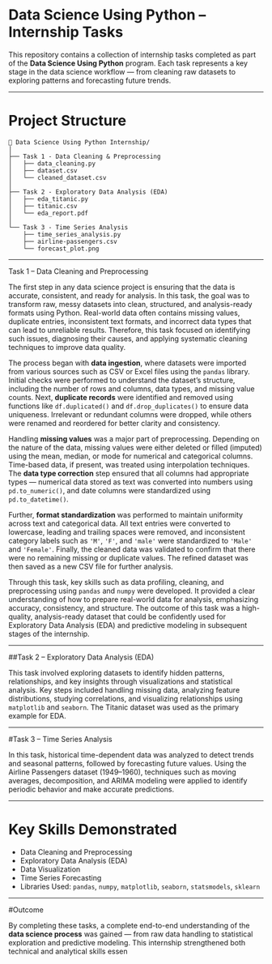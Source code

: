 # Data Science Using Python – Internship Tasks

This repository contains a collection of internship tasks completed as part of the **Data Science Using Python** program.
Each task represents a key stage in the data science workflow — from cleaning raw datasets to exploring patterns and forecasting future trends.

---

# Project Structure

```
📁 Data Science Using Python Internship/
│
├── Task 1 - Data Cleaning & Preprocessing
│   ├── data_cleaning.py
│   ├── dataset.csv
│   └── cleaned_dataset.csv
│
├── Task 2 - Exploratory Data Analysis (EDA)
│   ├── eda_titanic.py
│   ├── titanic.csv
│   └── eda_report.pdf
│
└── Task 3 - Time Series Analysis
    ├── time_series_analysis.py
    ├── airline-passengers.csv
    └── forecast_plot.png
```

---

Task 1 – Data Cleaning and Preprocessing

The first step in any data science project is ensuring that the data is accurate, consistent, and ready for analysis. In this task, the goal was to transform raw, messy datasets into clean, structured, and analysis-ready formats using Python. Real-world data often contains missing values, duplicate entries, inconsistent text formats, and incorrect data types that can lead to unreliable results. Therefore, this task focused on identifying such issues, diagnosing their causes, and applying systematic cleaning techniques to improve data quality.

The process began with **data ingestion**, where datasets were imported from various sources such as CSV or Excel files using the `pandas` library. Initial checks were performed to understand the dataset’s structure, including the number of rows and columns, data types, and missing value counts. Next, **duplicate records** were identified and removed using functions like `df.duplicated()` and `df.drop_duplicates()` to ensure data uniqueness. Irrelevant or redundant columns were dropped, while others were renamed and reordered for better clarity and consistency.

Handling **missing values** was a major part of preprocessing. Depending on the nature of the data, missing values were either deleted or filled (imputed) using the mean, median, or mode for numerical and categorical columns. Time-based data, if present, was treated using interpolation techniques. The **data type correction** step ensured that all columns had appropriate types — numerical data stored as text was converted into numbers using `pd.to_numeric()`, and date columns were standardized using `pd.to_datetime()`.

Further, **format standardization** was performed to maintain uniformity across text and categorical data. All text entries were converted to lowercase, leading and trailing spaces were removed, and inconsistent category labels such as `'M'`, `'F'`, and `'male'` were standardized to `'Male'` and `'Female'`. Finally, the cleaned data was validated to confirm that there were no remaining missing or duplicate values. The refined dataset was then saved as a new CSV file for further analysis.

Through this task, key skills such as data profiling, cleaning, and preprocessing using `pandas` and `numpy` were developed. It provided a clear understanding of how to prepare real-world data for analysis, emphasizing accuracy, consistency, and structure. The outcome of this task was a high-quality, analysis-ready dataset that could be confidently used for Exploratory Data Analysis (EDA) and predictive modeling in subsequent stages of the internship.

---

##Task 2 – Exploratory Data Analysis (EDA)

This task involved exploring datasets to identify hidden patterns, relationships, and key insights through visualizations and statistical analysis.
Key steps included handling missing data, analyzing feature distributions, studying correlations, and visualizing relationships using `matplotlib` and `seaborn`.
The Titanic dataset was used as the primary example for EDA.

---

#Task 3 – Time Series Analysis

In this task, historical time-dependent data was analyzed to detect trends and seasonal patterns, followed by forecasting future values.
Using the Airline Passengers dataset (1949–1960), techniques such as moving averages, decomposition, and ARIMA modeling were applied to identify periodic behavior and make accurate predictions.

---

# Key Skills Demonstrated

* Data Cleaning and Preprocessing
* Exploratory Data Analysis (EDA)
* Data Visualization
* Time Series Forecasting
* Libraries Used: `pandas`, `numpy`, `matplotlib`, `seaborn`, `statsmodels`, `sklearn`

---

#Outcome

By completing these tasks, a complete end-to-end understanding of the **data science process** was gained — from raw data handling to statistical exploration and predictive modeling.
This internship strengthened both technical and analytical skills essen
